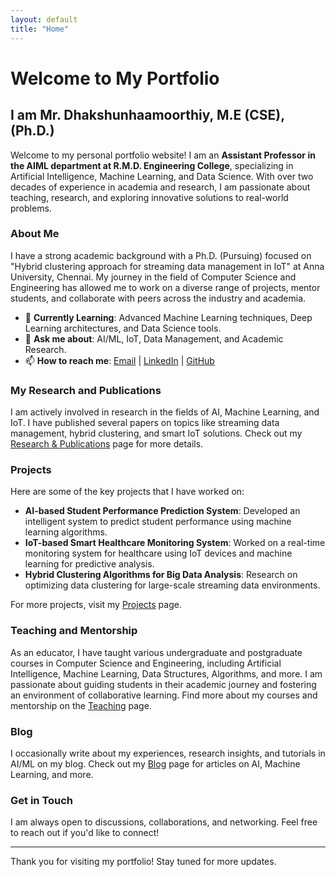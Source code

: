 ```yaml
---
layout: default
title: "Home"
---
```


# Welcome to My Portfolio

## I am Mr. Dhakshunhaamoorthiy, M.E (CSE), (Ph.D.)

Welcome to my personal portfolio website! I am an **Assistant Professor in the AIML department at R.M.D. Engineering College**, specializing in Artificial Intelligence, Machine Learning, and Data Science. With over two decades of experience in academia and research, I am passionate about teaching, research, and exploring innovative solutions to real-world problems.

### About Me

I have a strong academic background with a Ph.D. (Pursuing) focused on "Hybrid clustering approach for streaming data management in IoT" at Anna University, Chennai. My journey in the field of Computer Science and Engineering has allowed me to work on a diverse range of projects, mentor students, and collaborate with peers across the industry and academia.

- 🌱 **Currently Learning**: Advanced Machine Learning techniques, Deep Learning architectures, and Data Science tools.
- 💬 **Ask me about**: AI/ML, IoT, Data Management, and Academic Research.
- 📫 **How to reach me**: [Email](mailto:dhakshunhaamoorthiy@gmail.com) | [LinkedIn](https://www.linkedin.com/groups/961087/) | [GitHub](https://github.com/Dhakshunhaamoorthiy)

### My Research and Publications

I am actively involved in research in the fields of AI, Machine Learning, and IoT. I have published several papers on topics like streaming data management, hybrid clustering, and smart IoT solutions. Check out my [Research & Publications](./research) page for more details.

### Projects

Here are some of the key projects that I have worked on:

- **AI-based Student Performance Prediction System**: Developed an intelligent system to predict student performance using machine learning algorithms.
- **IoT-based Smart Healthcare Monitoring System**: Worked on a real-time monitoring system for healthcare using IoT devices and machine learning for predictive analysis.
- **Hybrid Clustering Algorithms for Big Data Analysis**: Research on optimizing data clustering for large-scale streaming data environments.

For more projects, visit my [Projects](./projects) page.

### Teaching and Mentorship

As an educator, I have taught various undergraduate and postgraduate courses in Computer Science and Engineering, including Artificial Intelligence, Machine Learning, Data Structures, Algorithms, and more. I am passionate about guiding students in their academic journey and fostering an environment of collaborative learning. Find more about my courses and mentorship on the [Teaching](./teaching) page.

### Blog

I occasionally write about my experiences, research insights, and tutorials in AI/ML on my blog. Check out my [Blog](./blog) page for articles on AI, Machine Learning, and more.

### Get in Touch

I am always open to discussions, collaborations, and networking. Feel free to reach out if you'd like to connect!

---

Thank you for visiting my portfolio! Stay tuned for more updates.

